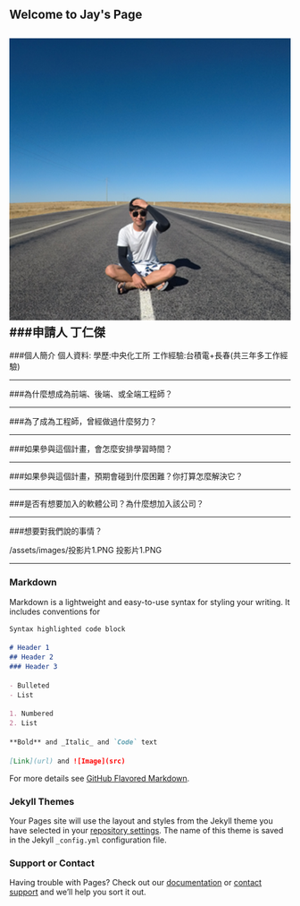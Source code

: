 ## Welcome to Jay's Page
![This is an image](https://github.com/f789520/f789520.github.io/blob/bc50709644c50fb89984ce153f352ba932c2fa07/1021.png)
###申請人
丁仁傑
------------------

###個人簡介
個人資料:
學歷:中央化工所
工作經驗:台積電+長春(共三年多工作經驗)


------------------

###為什麼想成為前端、後端、或全端工程師？

------------------
###為了成為工程師，曾經做過什麼努力？

------------------
###如果參與這個計畫，會怎麼安排學習時間？

------------------
###如果參與這個計畫，預期會碰到什麼困難？你打算怎麼解決它？

------------------
###是否有想要加入的軟體公司？為什麼想加入該公司？

------------------
###想要對我們說的事情？

/assets/images/投影片1.PNG
投影片1.PNG


------------------

### Markdown

Markdown is a lightweight and easy-to-use syntax for styling your writing. It includes conventions for

```markdown
Syntax highlighted code block

# Header 1
## Header 2
### Header 3

- Bulleted
- List

1. Numbered
2. List

**Bold** and _Italic_ and `Code` text

[Link](url) and ![Image](src)
```

For more details see [GitHub Flavored Markdown](https://guides.github.com/features/mastering-markdown/).

### Jekyll Themes

Your Pages site will use the layout and styles from the Jekyll theme you have selected in your [repository settings](https://github.com/f789520/f789520.github.io/settings/pages). The name of this theme is saved in the Jekyll `_config.yml` configuration file.

### Support or Contact

Having trouble with Pages? Check out our [documentation](https://docs.github.com/categories/github-pages-basics/) or [contact support](https://support.github.com/contact) and we’ll help you sort it out.
